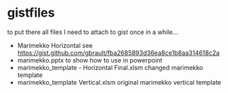 # gistfiles
to put there all files I need to attach to gist once in a while...

* Marimekko Horizontal see https://gist.github.com/gbrault/fba2685893d36ea8ce1b8aa314618c2a
 * marimekko.pptx	to show how to use in powerpoint
 * marimekko_template - Horizontal Final.xlsm	changed marimekko template
 * marimekko_template Vertical.xlsm	original marimekko vertical template 
